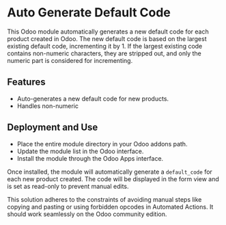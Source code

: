 # Auto Generate Default Code

This Odoo module automatically generates a new default code for each product created in Odoo. The new default code is based on the largest existing default code, incrementing it by 1. 
If the largest existing code contains non-numeric characters, they are stripped out, and only the numeric part is considered for incrementing.

## Features

- Auto-generates a new default code for new products.
- Handles non-numeric


## Deployment and Use

- Place the entire module directory in your Odoo addons path.
- Update the module list in the Odoo interface.
- Install the module through the Odoo Apps interface.

Once installed, the module will automatically generate a `default_code` for each new product created. The code will be displayed in the form view and is set as read-only to prevent manual edits.

This solution adheres to the constraints of avoiding manual steps like copying and pasting or using forbidden opcodes in Automated Actions. It should work seamlessly on the Odoo community edition.

